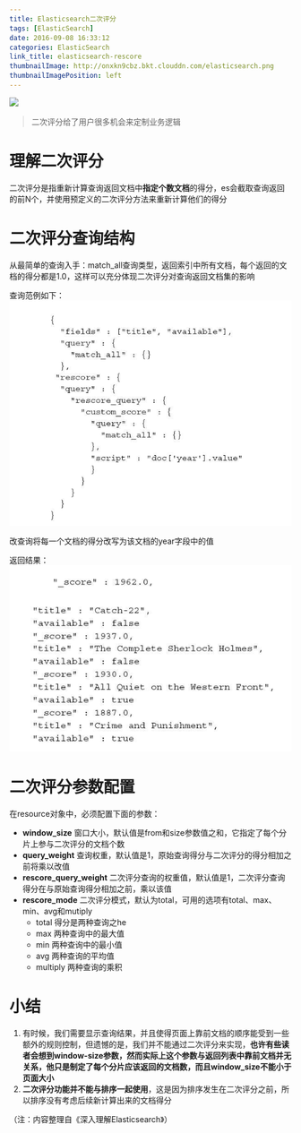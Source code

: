 ```yaml
---
title: Elasticsearch二次评分
tags: [ElasticSearch]
date: 2016-09-08 16:33:12
categories: ElasticSearch
link_title: elasticsearch-rescore
thumbnailImage: http://onxkn9cbz.bkt.clouddn.com/elasticsearch.png
thumbnailImagePosition: left
---
```

<!-- toc -->
<!-- more -->
![](http://onxkn9cbz.bkt.clouddn.com/elasticsearch.png)
> 二次评分给了用户很多机会来定制业务逻辑

# 理解二次评分
二次评分是指重新计算查询返回文档中**指定个数文档**的得分，es会截取查询返回的前N个，并使用预定义的二次评分方法来重新计算他们的得分

# 二次评分查询结构
从最简单的查询入手：match_all查询类型，返回索引中所有文档，每个返回的文档的得分都是1.0，这样可以充分体现二次评分对查询返回文档集的影响

查询范例如下：
![01](elasticsearch-rescore/01.png)

改查询将每一个文档的得分改写为该文档的year字段中的值

返回结果：
![02](elasticsearch-rescore/02.png)

# 二次评分参数配置
在resource对象中，必须配置下面的参数：
- **window_size** 窗口大小，默认值是from和size参数值之和，它指定了每个分片上参与二次评分的文档个数
- **query_weight** 查询权重，默认值是1，原始查询得分与二次评分的得分相加之前将乘以改值
- **rescore_query_weight** 二次评分查询的权重值，默认值是1，二次评分查询得分在与原始查询得分相加之前，乘以该值
- **rescore_mode** 二次评分模式，默认为total，可用的选项有total、max、min、avg和mutiply
    - total 得分是两种查询之he
    - max 两种查询中的最大值
    - min 两种查询中的最小值
    - avg 两种查询的平均值
    - multiply 两种查询的乘积

# 小结
1. 有时候，我们需要显示查询结果，并且使得页面上靠前文档的顺序能受到一些额外的规则控制，但遗憾的是，我们并不能通过二次评分来实现，**也许有些读者会想到window-size参数，然而实际上这个参数与返回列表中靠前文档并无关系，他只是制定了每个分片应该返回的文档数，而且window_size不能小于页面大小**
2. **二次评分功能并不能与排序一起使用**，这是因为排序发生在二次评分之前，所以排序没有考虑后续新计算出来的文档得分

（注：内容整理自《深入理解Elasticsearch》）